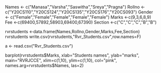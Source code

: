 Names <- c("Manasa","Varsha","Saswitha","Sreya","Pragna")
Rollno <- c("Y20CS110","Y20CS124","Y20CS135","Y20CS176","Y20CS093")
Gender <- c("Female","Female","Female","Female","Female")
Marks <-c(9,3,6,8,9)
Fee <-c(69400,57892,58903,69400,67390)
Section <-c("C","C","C","B","B")

rvrstudents <-data.frame(Names,Rollno,Gender,Marks,Fee,Section)
rvrstudents
write.csv(rvrstudents,"Rvr_Students.csv",row.names=F)

a <- read.csv("Rvr_Students.csv")


barplot(rvrstudents$Marks,
        xlab="Students names",
        ylab="marks",
        main="RVRJCCE",
        xlim=c(1,10),
        ylim=c(1,10),
        col="pink",
        names.arg=rvrstudents$Names,
        las=2)
